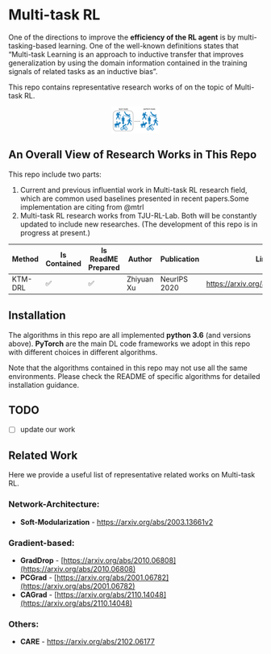 # Multi-task RL
One of the directions to improve the **efficiency of the RL agent** is by multi-tasking-based learning. One of the well-known definitions states that “Multi-task Learning is an approach to inductive transfer that improves generalization by using the domain information contained in the training signals of related tasks as an inductive bias”.

This repo contains representative research works of on the topic of Multi-task RL. 
<div align=center><img align="center" src="assets/multi-task intro.png" alt="multi-task_intro" style="zoom:20%;" /></div>

## An Overall View of Research Works in This Repo

This repo include two parts:

1. Current and previous influential work in Multi-task RL research field, which are common used baselines presented in recent papers.Some implementation are citing from @mtrl
2. Multi-task RL research works from TJU-RL-Lab.
Both will be constantly updated to include new researches. (The development of this repo is in progress at present.)

| Method | Is Contained | Is ReadME Prepared | Author | Publication | Link |
| ------ | --- | --- | ------ | ------ | ------ |
| KTM-DRL | ✅ | ✅ | Zhiyuan Xu  | NeurIPS 2020 | https://arxiv.org/abs/2010.07494 |

## Installation

The algorithms in this repo are all implemented **python 3.6** (and versions above). **PyTorch** are the main DL code frameworks we adopt in this repo with different choices in different algorithms.

Note that the algorithms contained in this repo may not use all the same environments. Please check the README of specific algorithms for detailed installation guidance.

## TODO
- [ ] update our work

## Related Work

Here we provide a useful list of representative related works on Multi-task RL.

### Network-Architecture:

- **Soft-Modularization** - https://arxiv.org/abs/2003.13661v2 

### Gradient-based:
- **GradDrop** -  [https://arxiv.org/abs/2010.06808](https://arxiv.org/abs/2010.06808) 
- **PCGrad** - [https://arxiv.org/abs/2001.06782](https://arxiv.org/abs/2001.06782) 
- **CAGrad** - [https://arxiv.org/abs/2110.14048](https://arxiv.org/abs/2110.14048) 

### Others:

+ **CARE** -  https://arxiv.org/abs/2102.06177
